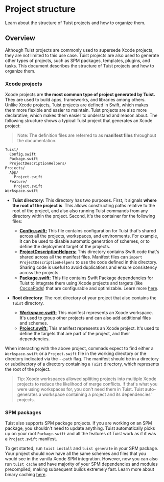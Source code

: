 # Project structure

Learn about the structure of Tuist projects and how to organize them.

## Overview

Although Tuist projects are commonly used to supersede Xcode projects, they are not limited to this use case. Tuist projects are also used to generate other types of projects, such as SPM packages, templates, plugins, and tasks. This document describes the structure of Tuist projects and how to organize them.

### Xcode projects

Xcode projects are **the most common type of project generated by Tuist.** They are used to build apps, frameworks, and libraries among others. Unlike Xcode projects, Tuist projects are defined in Swift, which makes them more flexible and easier to maintain. Tuist projects are also more declarative, which makes them easier to understand and reason about. The following structure shows a typical Tuist project that generates an Xcode project:

> Note: The definition files are referred to as **manifest files** throughout the documentation.

```bash
Tuist/
  Config.swift
  Package.swift
  ProjectDescriptionHelpers/
Projects/
  App/
    Project.swift
  Feature/
    Project.swift
Workspace.swift
```

- **Tuist directory:** This directory has two purposes. First, it signals **where the root of the project is**. This allows constructing paths relative to the root of the project, and also also running Tuist commands from any directory within the project. Second, it's the container for the following files:
  - [**Config.swift:**](doc:config) This file contains configuration for Tuist that's shared across all the projects, workspaces, and environments. For example, it can be used to disable automatic generation of schemes, or to define the deployment target of the projects.
  - [**ProjectDescriptionHelpers:**](sharing-code-across-manifests) This directory contains Swift code that's shared across all the manifest files. Manifest files can `import ProjectDescriptionHelpers` to use the code defined in this directory. Sharing code is useful to avoid duplications and ensure consistency across the projects.
  - [**Package.swift:**](doc:dependencies) This file contains Swift Package dependencies for Tuist to integrate them using Xcode projects and targets (like [CocoaPods](https://cococapods)) that are configurable and optimizable. Learn more [here](doc:dependencies).

- **Root directory**: The root directory of your project that also contains the `Tuist` directory.
  - [**Workspace.swift:**](doc:workspace) This manifest represents an Xcode workspace. It's used to group other projects and can also add additional files and schemes.
  - [**Project.swift:**](doc:project) This manifest represents an Xcode project. It's used to define the targets that are part of the project, and their dependencies.

When interacting with the above project, commads expect to find either a `Workspace.swift` or a `Project.swift` file in the working directory or the directory indicated via the `--path` flag. The manifest should be in a directory or subdirectory of a directory containing a `Tuist` directory, which represents the root of the project.

> Tip: Xcode workspaces allowed splitting projects into multiple Xcode projects to reduce the likelihood of merge conflicts. If that's what you were using workspaces for, you don't need them in Tuist. Tuist auto-generates a workspace containing a project and its dependencies' projects. 

### SPM packages

Tuist also supports SPM package projects. If you are working on an SPM package, you shouldn't need to update anything. Tuist automatically picks up on your root `Package.swift` and all the features of Tuist work as if it was a `Project.swift` manifest.

To get started, run `tuist install` and `tuist generate` in your SPM package. Your project should now have all the same schemes and files that you would see in the vanilla Xcode SPM integration. However, now you can also run `tuist cache` and have majority of your SPM dependencies and modules precompiled, making subsequent builds extremely fast. Learn more about binary caching [here](<doc:binary-caching>).

<!-- TODO: Document the structure of a plugin >
<!-- TODO: Document the structure of a template >